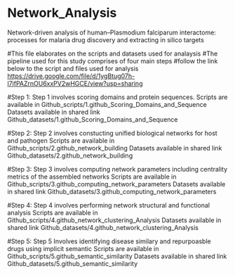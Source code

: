 # Network_Analysis
Network-driven analysis of human–Plasmodium falciparum interactome: processes for malaria drug discovery and extracting in silico targets

#This file elaborates on the scripts and datasets used for analaysis
#The pipeline used for this study comprises of four main steps
#follow the link below to the script and files used for analysis
https://drive.google.com/file/d/1ygBtug07h-l7jfPAZrnOU6xxPV2wHGCE/view?usp=sharing

#Step 1:
Step 1 involves scoring domains and protein sequences.
Scripts are available in Github_scripts/1.github_Scoring_Domains_and_Sequence
Datasets available in shared link Github_datasets/1.github_Scoring_Domains_and_Sequence

#Step 2: 
Step 2 involves constucting unified biological networks for host and pathogen
Scripts are available in Github_scripts/2.github_network_building 
Datasets available in shared link Github_datasets/2.github_network_building

#Step 3:
Step 3 involves computing network parameters including centrality metrics of the assembled networks
Scripts are available in Github_scripts/3.github_computing_network_parameters
Datasets available in shared link Github_datasets/3.github_computing_network_parameters

#Step 4:
Step 4 involves performing network structural and functional analysis
Scripts are available in Github_scripts/4.github_network_clustering_Analysis
Datasets available in shared link Github_datasets/4.github_network_clustering_Analysis

#Step 5:
Step 5 Involves identifying disease similary and repurpoasble drugs using implicit semantic 
Scripts are available in Github_scripts/5.github_semantic_similarity
Datasets available in shared link Github_datasets/5.github_semantic_similarity



